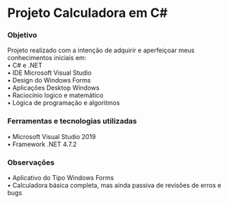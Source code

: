 <h1>Projeto Calculadora em C#</h1>


<h3>Objetivo</h3>

Projeto realizado com a intenção de adquirir e aperfeiçoar meus conhecimentos iniciais em:<br>
•	C# e .NET<br>
•	IDE Microsoft Visual Studio<br>
•	Design do Windows Forms<br>
•	Aplicações Desktop Windows<br>
•	Raciocínio logico e matemático<br>
•	Lógica de programação e algoritmos<br>


<h3>Ferramentas e tecnologias utilizadas</h3>
•	Microsoft Visual Studio 2019<br>
•	Framework .NET 4.7.2<br>


<h3>Observações</h3>
•	Aplicativo do Tipo Windows Forms<br>
•	Calculadora básica completa, mas ainda passiva de revisões de erros e bugs<br>
